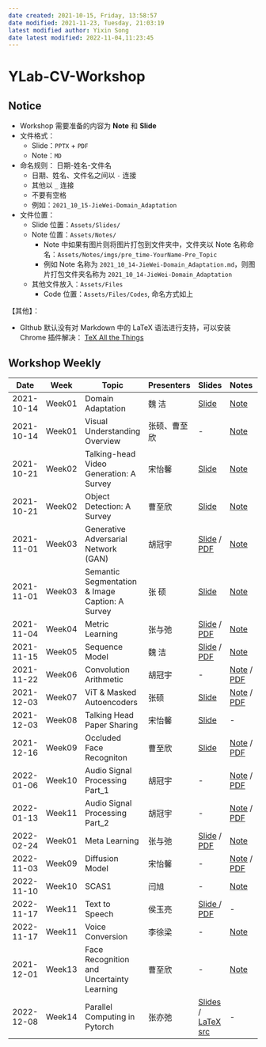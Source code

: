 ```yaml
---
date created: 2021-10-15, Friday, 13:58:57
date modified: 2021-11-23, Tuesday, 21:03:19
latest modified author: Yixin Song
date latest modified: 2022-11-04,11:23:45
---
```


# YLab-CV-Workshop

## Notice

- Workshop 需要准备的内容为 **Note** 和 **Slide**
- 文件格式：
	- Slide：`PPTX` + `PDF`
	- Note：`MD`
- 命名规则： 日期-姓名-文件名
	- 日期、姓名、文件名之间以 `-` 连接
	- 其他以 `_` 连接
	- 不要有空格
	- 例如：`2021_10_15-JieWei-Domain_Adaptation`
- 文件位置：
	- Slide 位置：`Assets/Slides/`
	- Note 位置：`Assets/Notes/`
		- Note 中如果有图片则将图片打包到文件夹中，文件夹以 Note 名称命名：`Assets/Notes/imgs/pre_time-YourName-Pre_Topic`
		- 例如 Note 名称为 `2021_10_14-JieWei-Domain_Adaptation.md`，则图片打包文件夹名称为 `2021_10_14-JieWei-Domain_Adaptation`
	- 其他文件放入：`Assets/Files`
		- Code 位置：`Assets/Files/Codes`, 命名方式如上

【其他】：

- GIthub 默认没有对 Markdown 中的 LaTeX 语法进行支持，可以安装 Chrome 插件解决： [TeX All the Things](https://chrome.google.com/webstore/detail/tex-all-the-things/cbimabofgmfdkicghcadidpemeenbffn?hl=en)

## Workshop Weekly

| Date       | Week   | Topic                                           | Presenters | Slides                                                                                                                                                                  | Notes                                                                                                                                                    | Appendix                                                                         |   |
| ---------- | ------ | ----------------------------------------------- | ---------- | ----------------------------------------------------------------------------------------------------------------------------------------------------------------------- | -------------------------------------------------------------------------------------------------------------------------------------------------------- | -------------------------------------------------------------------------------- | - |
| 2021-10-14 | Week01 | Domain Adaptation                               | 魏 洁        | [Slide](Assets/Slides/2021_10_14-JieWei-Domain_Adaptation.pptx) | [Note](Assets/Notes/2021_10_14-JieWei-Domain_Adaptation.md) | -                                                                                |   |
| 2021-10-14 | Week01 | Visual Understanding Overview                   | 张硕、曹至欣     | -                                                                                                                                                                       | [Note](Assets/Notes/2021_10_14-ZhangShuo_Cao-Visual_Understanding_Overview.md) | -                                                                                |   |
| 2021-10-21 | Week02 | Talking-head Video Generation: A Survey         | 宋怡馨        | [Slide](Assets/Slides/2021_10_21-YixinSong-Talking_Head_Generation.pptx) | [Note](Assets/Notes/2021_10_21-YixinSong-Talking_Head_Generation.md) | -                                                                                |   |
| 2021-10-21 | Week02 | Object Detection: A Survey                      | 曹至欣        | [Slide ](Assets/Slides/2021_10_21-ZhixinCao-Object_Detection_A_Survey.pptx) | [Note](Assets/Notes/2021_10_21-ZhixinCao-Object_Detection_A_survey.md) | -                                                                                |   |
| 2021-11-01 | Week03 | Generative Adversarial Network (GAN)            | 胡冠宇        | [Slide](Assets/Slides/2021_11_01-GuanyuHu-Generative_Adversarial_Network.pptx) / [PDF](Assets/Slides/Slides_PDF/2021_10_28-GuanyuHu-Generative_Adversarial_Network.pdf) | [Note](Assets/Notes/2021_11_01-GuanyuHu-Generative_Adversarial_Network.md) | [Code](Assets/Files/Codes/2021_11_01-GuanyuHu-Generative_Adversarial_Network.py) |   |
| 2021-11-01 | Week03 | Semantic Segmentation & Image Caption: A Survey | 张 硕        | [Slide](Assets/Slides/2021_11_01-ZhangShuo-Panoptic_Segmentation_survey.pptx) | [Note](Assets/Notes/2021_11_1-ZhangShuo-Panoptic_Segmentation_survey.md) | -                                                                                |   |
| 2021-11-04 | Week04 | Metric Learning                                 | 张与弛        | [Slide](Assets/Slides/2021_11_04-YuchiZhang-metric_learning.pptx) / [PDF](Assets/Slides/Slides_PDF/2021_11_04-YuchiZhang-metric_learning.pdf) | [Note](Assets/Notes/2021_11_04-YuchiZhang-metric_learning.md) | -                                                                                |   |
| 2021-11-15 | Week05 | Sequence Model                                  | 魏 洁        | [Slide](Assets/Slides/2021_11_15-JieWei-Sequence_Model.pptx) / [PDF](Assets/Slides/Slides_PDF/2021_11_15-JieWei-Sequence_Model.pdf) | [Note](Assets/Notes/2021_11_15-JieWei-Sequence_Model.md) | -                                                                                |   |
| 2021-11-22 | Week06 | Convolution Arithmetic                          | 胡冠宇        | -                                                                                                                                                                       | [Note](Assets/Notes/2021_11_22-GuanyuHu-Convolution_Arithmetic.md) / [PDF](Assets/Notes/Notes_PDF/2021_11_22-GuanyuHu-Convolution_Arithmetic.pdf) | [Code](Assets/Files/Codes/2021_11_22-GuanyuHu-Convolution_Arithmetic.py) | - |
| 2021-12-03 | Week07 | ViT & Masked Autoencoders                       | 张硕         | [Slide](Assets/Slides/2021_12_3-ZhangShuo-ViT_MAE.pptx) | [Note](Assets/Notes/2021_12_3-ZhangShuo-ViT_MAE.md) / [PDF](Assets/Notes/Notes_PDF/2021_12_3-ZhangShuo-ViT_MAE.pdf) | -                                                                                |   |
| 2021-12-03 | Week08 | Talking Head Paper Sharing                      | 宋怡馨        | [Slide](Assets/Slides/2021_12_13-YixinSong-Talking_Head_Generation.pptx) | -                                                                                                                                                        | -                                                                                |   |
| 2021-12-16 | Week09 | Occluded Face Recogniton                        | 曹至欣        | [Slide ](Assets/Slides/2021_12_16-ZhixinCao-Occluded_Face_Recognition.pptx) | [Note](Assets/Notes/2021_12_16-ZhixinCao-Occluded_Face_Recogniton.md) / [PDF](Assets/Notes/Notes_PDF/2021_12_16-ZhixinCao-Occluded_Face_Recognition.pdf) | -                                                                                |   |
| 2022-01-06 | Week10 | Audio Signal Processing Part_1                  | 胡冠宇        | -                                                                                                                                                                       | [Note](Assets/Notes/2022_01_06-GuanyuHu-Audio_Signal_Processing.md) / [PDF](Assets/Notes/Notes_PDF/2022_01_06-GuanyuHu-Audio_Signal_Processing.pdf) | [Code](Assets/Files/Codes/2022_01_06-GuanyuHu-Audio_Signal_Processing.7z) |   |
| 2022-01-13 | Week11 | Audio Signal Processing Part_2                  | 胡冠宇        | -                                                                                                                                                                       | [Note](Assets/Notes/2022_01_06-GuanyuHu-Audio_Signal_Processing.md) / [PDF](Assets/Notes/Notes_PDF/2022_01_06-GuanyuHu-Audio_Signal_Processing.pdf) | [Code](Assets/Files/Codes/2022_01_06-GuanyuHu-Audio_Signal_Processing.7z) |   |
| 2022-02-24 | Week01 | Meta Learning                                    | 张与弛         | [Slide](Assets/Slides/2022_02_24-ZhangYuchi-meta_learning.pptx) / [PDF](Assets/Slides/Slides_PDF/2022_02_24-ZhangYuchi-meta_learning.pdf) | [Note](Assets/Notes/2022_02_24-ZhangYuchi-meta_learning.md) | -                                                                                |   |
| 2022-11-03 | Week09 | Diffusion Model                            | 宋怡馨    |- |[Note](Assets/Notes/2022_11_03-YixinSong-Diffusion_Model.md) / [PDF](Assets/Notes/Notes_PDF/2022_11_03-YixinSong-Diffusion_Model.pdf) | [Code](Assets/Files/Codes/2022_11_03-YixinSong-Diffusion_Model_demo.ipynb)| |
| 2022-11-10 | Week10 | SCAS1                            | 闫旭    |- |[Note](Assets/Notes/2022_11_10-YanXu-SCAS1.md) | [Vsdx](Assets/Files/Vsdx/2022_11_10-YanXu-SCAS1_FlowChart.vsdx)| |
| 2022-11-17 | Week11 | Text to Speech                                  | 侯玉亮       | [Slide ](Assets/Slides/2022_11_17-YuliangHou-Text_to_Speech.pptx) / [PDF](Assets/Slides/Slides_PDF/2022_11_17-YuliangHou-Text_to_Speech.pdf) | - | - ||
| 2022-11-17 | Week11 | Voice Conversion                            | 李徐梁    |- | [Note](Assets/Notes/Notes_PDF/2022_11_17-XuliangLi-Voice_Conversion.pdf) | -||
| 2021-12-01 | Week13 | Face Recognition and Uncertainty Learning                   | 曹至欣     | -                                                                                                                                                                       | [Note](Assets/Notes/2022_12_01-ZhixinCao-Face_Recognition_and_Uncertainty_Learning.md) | -                                                                                |   |
| 2022-12-08 | Week14 | Parallel Computing in Pytorch                                  | 张亦弛       | [Slides](Assets/Slides/2022_12_8-YichiZhang-Parallel_Computing_in_Pytorch.pdf) / [LaTeX src](2022_12_08-YichiZhang-Parallel_Computing_in_Pytorch.zip) | - | - ||
